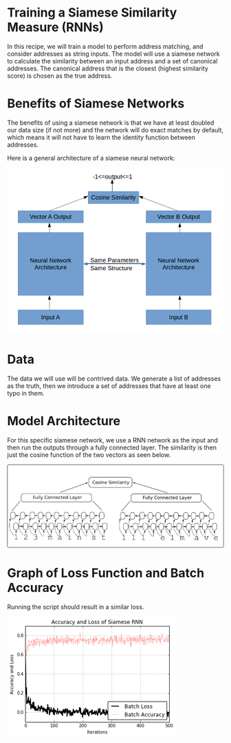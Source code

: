 # Training a Siamese Similarity Measure (RNNs)

In this recipe, we will train a model to perform address matching, and consider addresses as string inputs. The model will use a siamese network to calculate the similarity between an input address and a set of canonical addresses.  The canonical address that is the closest (highest similarity score) is chosen as the true address.

# Benefits of Siamese Networks

The benefits of using a siamese network is that we have at least doubled our data size (if not more) and the network will do exact matches by default, which means it will not have to learn the identity function between addresses.

Here is a general architecture of a siamese neural network:

![General Siamese Architecture](../images/06_Similarity_RNN_Architecture.png "General Siamese Architecture")

# Data

The data we will use will be contrived data.  We generate a list of addresses as the truth, then we introduce a set of addresses that have at least one typo in them.

# Model Architecture

For this specific siamese network, we use a RNN network as the input and then run the outputs through a fully connected layer. The similarity is then just the cosine function of the two vectors as seen below.

![Siamese RNN Diagram](../images/06_Similarity_RNN_Diagram.png "Siamese RNN Diagram")

# Graph of Loss Function and Batch Accuracy

Running the script should result in a similar loss.

![Accuracy and Loss](../images/06_Similarity_RNN.png "Accuracy and Loss")
